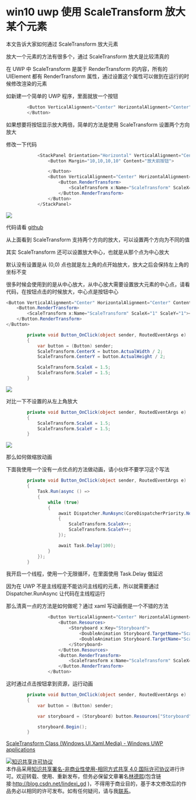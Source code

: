 # win10 uwp 使用 ScaleTransform 放大某个元素

本文告诉大家如何通过 ScaleTransform 放大元素

放大一个元素的方法有很多个，通过 ScaleTransform 放大是比较清真的

<!--more-->
<!-- csdn -->

在 UWP 中 ScaleTransform 是属于 RenderTransform 的内容，所有的 UIElement 都有 RenderTransform 属性，通过设置这个属性可以做到在运行的时候修改渲染的元素

如新建一个简单的 UWP 程序，里面就放一个按钮

```csharp
        <Button VerticalAlignment="Center" HorizontalAlignment="Center" Content="Click" Click="Button_OnClick">
        </Button>
```

如果想要将按钮显示放大两倍，简单的方法是使用 ScaleTransform 设置两个方向放大

修改一下代码

```csharp
            <StackPanel Orientation="Horizontal" VerticalAlignment="Center" HorizontalAlignment="Center">
                <Button Margin="10,10,10,10" Content="放大前按钮">

                </Button>
                <Button VerticalAlignment="Center" HorizontalAlignment="Center" Content="放大的按钮">
                    <Button.RenderTransform>
                        <ScaleTransform x:Name="ScaleTransform" ScaleX="2" ScaleY="2"></ScaleTransform>
                    </Button.RenderTransform>
                </Button>
            </StackPanel>
```

<!-- ![](image/win10 uwp 使用 ScaleTransform 放大某个元素/win10 uwp 使用 ScaleTransform 放大某个元素0.png) -->

![](http://image.acmx.xyz/lindexi%2F2019313172057692)

代码请看 [github](https://github.com/lindexi/lindexi_gd/tree/2c00ce47ec76474b95953bbfc17e286d9938d534/HearqicalbasteKajalltearfearnahir)

从上面看到 ScaleTransform 支持两个方向的放大，可以设置两个方向为不同的值

其实 ScaleTransform 还可以设置放大中心，也就是从那个点为中心放大

默认没有设置是从 (0,0) 点也就是左上角的点开始放大，放大之后会保持左上角的坐标不变

很多时候会使用到的是从中心放大，从中心放大需要设置放大元素的中心点，请看代码，在按钮点击的时候放大，中心点是按钮中心

```csharp
<Button VerticalAlignment="Center" HorizontalAlignment="Center" Content="放大的按钮" Click="Button_OnClick">
    <Button.RenderTransform>
        <ScaleTransform x:Name="ScaleTransform" ScaleX="1" ScaleY="1"></ScaleTransform>
    </Button.RenderTransform>
</Button>
```

```csharp
        private void Button_OnClick(object sender, RoutedEventArgs e)
        {
            var button = (Button) sender;
            ScaleTransform.CenterX = button.ActualWidth / 2;
            ScaleTransform.CenterY = button.ActualHeight / 2;

            ScaleTransform.ScaleX = 1.5;
            ScaleTransform.ScaleY = 1.5;
        }
```
<!-- ![](image/win10 uwp 使用 ScaleTransform 放大某个元素/中心放大.gif) -->

![](http://image.acmx.xyz/lindexi%2F2019313174718402)

对比一下不设置的从左上角放大


```csharp
        private void Button_OnClick(object sender, RoutedEventArgs e)
        {
            ScaleTransform.ScaleX = 1.5;
            ScaleTransform.ScaleY = 1.5;
        }
```


![](http://image.acmx.xyz/lindexi%2F2019313174957992)

那么如何做缩放动画

下面我使用一个没有一点优点的方法做动画，请小伙伴不要学习这个写法

```csharp
        private void Button_OnClick(object sender, RoutedEventArgs e)
        {
            Task.Run(async () =>
            {
                while (true)
                {
                    await Dispatcher.RunAsync(CoreDispatcherPriority.Normal, () =>
                    {
                        ScaleTransform.ScaleX++;
                        ScaleTransform.ScaleY++;
                    });

                    await Task.Delay(100);
                }
            });
        }
```

我开启一个线程，使用一个无限循环，在里面使用 Task.Delay 做延迟

因为在 UWP 不是主线程是不能访问主线程的元素，所以就需要通过 Dispatcher.RunAsync 让代码在主线程运行

那么清真一点的方法是如何做呢？通过 xaml 写动画倒是一个不错的方法

```csharp
                <Button VerticalAlignment="Center" HorizontalAlignment="Center" Content="放大的按钮" Click="Button_OnClick">
                    <Button.Resources>
                        <Storyboard x:Key="Storyboard">
                            <DoubleAnimation Storyboard.TargetName="ScaleTransform" Storyboard.TargetProperty="ScaleX" To="1.5" Duration="0:0:1"></DoubleAnimation>
                            <DoubleAnimation Storyboard.TargetName="ScaleTransform" Storyboard.TargetProperty="ScaleY" To="1.5" Duration="0:0:1"></DoubleAnimation>
                        </Storyboard>
                    </Button.Resources>
                    <Button.RenderTransform>
                        <ScaleTransform x:Name="ScaleTransform" ScaleX="1" ScaleY="1"></ScaleTransform>
                    </Button.RenderTransform>
                </Button>
```

这时通过点击按钮拿到资源，运行动画

```csharp
        private void Button_OnClick(object sender, RoutedEventArgs e)
        {
            var button = (Button) sender;

            var storyboard = (Storyboard) button.Resources["Storyboard"];

            storyboard.Begin();
        }
```

[ScaleTransform Class (Windows.UI.Xaml.Media) - Windows UWP applications](https://docs.microsoft.com/en-us/uwp/api/windows.ui.xaml.media.scaletransform )

<a rel="license" href="http://creativecommons.org/licenses/by-nc-sa/4.0/"><img alt="知识共享许可协议" style="border-width:0" src="https://i.creativecommons.org/l/by-nc-sa/4.0/88x31.png" /></a><br />本作品采用<a rel="license" href="http://creativecommons.org/licenses/by-nc-sa/4.0/">知识共享署名-非商业性使用-相同方式共享 4.0 国际许可协议</a>进行许可。欢迎转载、使用、重新发布，但务必保留文章署名[林德熙](http://blog.csdn.net/lindexi_gd)(包含链接:http://blog.csdn.net/lindexi_gd )，不得用于商业目的，基于本文修改后的作品务必以相同的许可发布。如有任何疑问，请与我[联系](mailto:lindexi_gd@163.com)。
